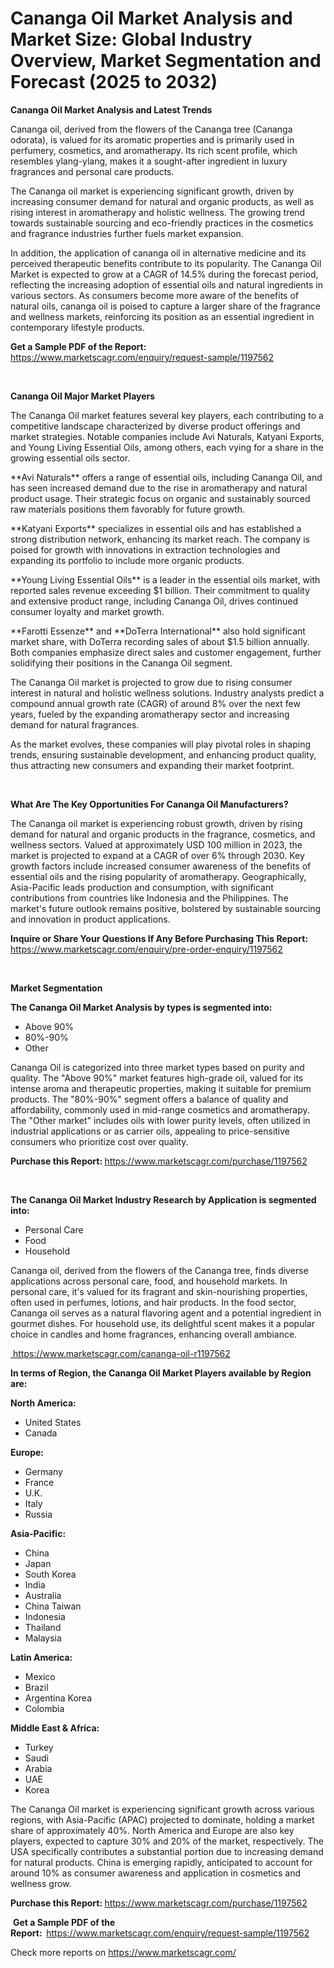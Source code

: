 <p><h1>Cananga Oil Market Analysis and Market Size: Global Industry Overview, Market Segmentation and Forecast (2025 to 2032)</h1></p><p><strong>Cananga Oil Market Analysis and Latest Trends</strong></p>
<p><p>Cananga oil, derived from the flowers of the Cananga tree (Cananga odorata), is valued for its aromatic properties and is primarily used in perfumery, cosmetics, and aromatherapy. Its rich scent profile, which resembles ylang-ylang, makes it a sought-after ingredient in luxury fragrances and personal care products.</p><p>The Cananga oil market is experiencing significant growth, driven by increasing consumer demand for natural and organic products, as well as rising interest in aromatherapy and holistic wellness. The growing trend towards sustainable sourcing and eco-friendly practices in the cosmetics and fragrance industries further fuels market expansion. </p><p>In addition, the application of cananga oil in alternative medicine and its perceived therapeutic benefits contribute to its popularity. The Cananga Oil Market is expected to grow at a CAGR of 14.5% during the forecast period, reflecting the increasing adoption of essential oils and natural ingredients in various sectors. As consumers become more aware of the benefits of natural oils, cananga oil is poised to capture a larger share of the fragrance and wellness markets, reinforcing its position as an essential ingredient in contemporary lifestyle products.</p></p>
<p><strong>Get a Sample PDF of the Report:&nbsp;</strong> <a href="https://www.marketscagr.com/enquiry/request-sample/1197562?utm_campaign=2529&utm_medium=2&utm_source=Github&utm_content=ia&utm_term=01042025&utm_id=cananga-oil">https://www.marketscagr.com/enquiry/request-sample/1197562</a></p>
<p>&nbsp;</p>
<p><strong>Cananga Oil Major Market Players</strong></p>
<p><p>The Cananga Oil market features several key players, each contributing to a competitive landscape characterized by diverse product offerings and market strategies. Notable companies include Avi Naturals, Katyani Exports, and Young Living Essential Oils, among others, each vying for a share in the growing essential oils sector.</p><p>**Avi Naturals** offers a range of essential oils, including Cananga Oil, and has seen increased demand due to the rise in aromatherapy and natural product usage. Their strategic focus on organic and sustainably sourced raw materials positions them favorably for future growth.</p><p>**Katyani Exports** specializes in essential oils and has established a strong distribution network, enhancing its market reach. The company is poised for growth with innovations in extraction technologies and expanding its portfolio to include more organic products.</p><p>**Young Living Essential Oils** is a leader in the essential oils market, with reported sales revenue exceeding $1 billion. Their commitment to quality and extensive product range, including Cananga Oil, drives continued consumer loyalty and market growth.</p><p>**Farotti Essenze** and **DoTerra International** also hold significant market share, with DoTerra recording sales of about $1.5 billion annually. Both companies emphasize direct sales and customer engagement, further solidifying their positions in the Cananga Oil segment.</p><p>The Cananga Oil market is projected to grow due to rising consumer interest in natural and holistic wellness solutions. Industry analysts predict a compound annual growth rate (CAGR) of around 8% over the next few years, fueled by the expanding aromatherapy sector and increasing demand for natural fragrances.</p><p>As the market evolves, these companies will play pivotal roles in shaping trends, ensuring sustainable development, and enhancing product quality, thus attracting new consumers and expanding their market footprint.</p></p>
<p>&nbsp;</p>
<p><strong>What Are The Key Opportunities For Cananga Oil Manufacturers?</strong></p>
<p><p>The Cananga oil market is experiencing robust growth, driven by rising demand for natural and organic products in the fragrance, cosmetics, and wellness sectors. Valued at approximately USD 100 million in 2023, the market is projected to expand at a CAGR of over 6% through 2030. Key growth factors include increased consumer awareness of the benefits of essential oils and the rising popularity of aromatherapy. Geographically, Asia-Pacific leads production and consumption, with significant contributions from countries like Indonesia and the Philippines. The market's future outlook remains positive, bolstered by sustainable sourcing and innovation in product applications.</p></p>
<p><strong>Inquire or Share Your Questions If Any Before Purchasing This Report:</strong> <a href="https://www.marketscagr.com/enquiry/pre-order-enquiry/1197562?utm_campaign=2529&utm_medium=2&utm_source=Github&utm_content=ia&utm_term=01042025&utm_id=cananga-oil">https://www.marketscagr.com/enquiry/pre-order-enquiry/1197562</a></p>
<p>&nbsp;</p>
<p><strong>Market Segmentation</strong></p>
<p><strong>The Cananga Oil Market Analysis by types is segmented into:</strong></p>
<p><ul><li>Above 90%</li><li>80%-90%</li><li>Other</li></ul></p>
<p><p>Cananga Oil is categorized into three market types based on purity and quality. The "Above 90%" market features high-grade oil, valued for its intense aroma and therapeutic properties, making it suitable for premium products. The "80%-90%" segment offers a balance of quality and affordability, commonly used in mid-range cosmetics and aromatherapy. The "Other market" includes oils with lower purity levels, often utilized in industrial applications or as carrier oils, appealing to price-sensitive consumers who prioritize cost over quality.</p></p>
<p><strong>Purchase this Report:&nbsp;</strong><a href="https://www.marketscagr.com/purchase/1197562?utm_campaign=2529&utm_medium=2&utm_source=Github&utm_content=ia&utm_term=01042025&utm_id=cananga-oil">https://www.marketscagr.com/purchase/1197562</a></p>
<p>&nbsp;</p>
<p><strong>The Cananga Oil Market Industry Research by Application is segmented into:</strong></p>
<p><ul><li>Personal Care</li><li>Food</li><li>Household</li></ul></p>
<p><p>Cananga oil, derived from the flowers of the Cananga tree, finds diverse applications across personal care, food, and household markets. In personal care, it's valued for its fragrant and skin-nourishing properties, often used in perfumes, lotions, and hair products. In the food sector, Cananga oil serves as a natural flavoring agent and a potential ingredient in gourmet dishes. For household use, its delightful scent makes it a popular choice in candles and home fragrances, enhancing overall ambiance.</p></p>
<p><a href="https://www.marketscagr.com/cananga-oil-r1197562?utm_campaign=2529&utm_medium=2&utm_source=Github&utm_content=ia&utm_term=01042025&utm_id=cananga-oil">&nbsp;https://www.marketscagr.com/cananga-oil-r1197562</a></p>
<p><strong>In terms of Region, the Cananga Oil Market Players available by Region are:</strong></p>
<p>
    <p> <strong> North America: </strong>
        <ul>
            <li>United States</li>
            <li>Canada</li>
        </ul>
        </p> 
    <p> <strong> Europe: </strong>
        <ul>
            <li>Germany</li>
            <li>France</li>
            <li>U.K.</li>
            <li>Italy</li>
            <li>Russia</li>
        </ul>
        </p> 
    <p> <strong> Asia-Pacific: </strong>
        <ul>
            <li>China</li>
            <li>Japan</li>
            <li>South Korea</li>
            <li>India</li>
            <li>Australia</li>
            <li>China Taiwan</li>
            <li>Indonesia</li>
            <li>Thailand</li>
            <li>Malaysia</li>
        </ul>
        </p> 
    <p> <strong> Latin America: </strong>
        <ul>
            <li>Mexico</li>
            <li>Brazil</li>
            <li>Argentina Korea</li>
            <li>Colombia</li>
        </ul>
        </p> 
    <p> <strong> Middle East & Africa: </strong>
        <ul>
            <li>Turkey</li>
            <li>Saudi</li>
            <li>Arabia</li>
            <li>UAE</li>
            <li>Korea</li>
        </ul>
    </p>
    </p>
<p><p>The Cananga Oil market is experiencing significant growth across various regions, with Asia-Pacific (APAC) projected to dominate, holding a market share of approximately 40%. North America and Europe are also key players, expected to capture 30% and 20% of the market, respectively. The USA specifically contributes a substantial portion due to increasing demand for natural products. China is emerging rapidly, anticipated to account for around 10% as consumer awareness and application in cosmetics and wellness grow.</p></p>
<p><strong>Purchase this Report: </strong><a href="https://www.marketscagr.com/purchase/1197562?utm_campaign=2529&utm_medium=2&utm_source=Github&utm_content=ia&utm_term=01042025&utm_id=cananga-oil">https://www.marketscagr.com/purchase/1197562</a></p>
<p>&nbsp;<strong>Get a Sample PDF of the Report:&nbsp;&nbsp;</strong><a href="https://www.marketscagr.com/enquiry/request-sample/1197562?utm_campaign=2529&utm_medium=2&utm_source=Github&utm_content=ia&utm_term=01042025&utm_id=cananga-oil">https://www.marketscagr.com/enquiry/request-sample/1197562</a></p>
<p><strong></strong></p>
<p>Check more reports on <a href="https://www.marketscagr.com/?utm_campaign=2529&utm_medium=2&utm_source=Github&utm_content=ia&utm_term=01042025&utm_id=cananga-oil">https://www.marketscagr.com/</a></p>